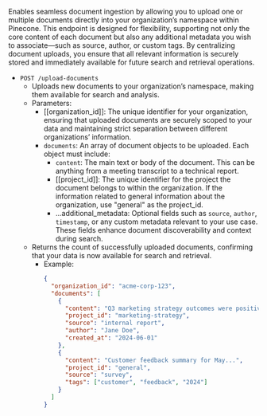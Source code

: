 Enables seamless document ingestion by allowing you to upload one or multiple documents directly into your organization’s namespace within Pinecone. This endpoint is designed for flexibility, supporting not only the core content of each document but also any additional metadata you wish to associate—such as source, author, or custom tags. By centralizing document uploads, you ensure that all relevant information is securely stored and immediately available for future search and retrieval operations.

- `POST /upload-documents`
    - Uploads new documents to your organization’s namespace, making them available for search and analysis.
    - Parameters:
        - [[organization_id]]: The unique identifier for your organization, ensuring that uploaded documents are securely scoped to your data and maintaining strict separation between different organizations’ information.
        - `documents`: An array of document objects to be uploaded. Each object must include:
            - `content`: The main text or body of the document. This can be anything from a meeting transcript to a technical report.
			- [[project_id]]: The unique identifier for the project the document belongs to within the organization. If the information related to general information about the organization, use "general" as the project_id.
            - ...additional_metadata: Optional fields such as `source`, `author`, `timestamp`, or any custom metadata relevant to your use case. These fields enhance document discoverability and context during search.
    - Returns the count of successfully uploaded documents, confirming that your data is now available for search and retrieval.
        - Example:
			```json
			{
			  "organization_id": "acme-corp-123",
			  "documents": [
				{
				  "content": "Q3 marketing strategy outcomes were positive...",
				  "project_id": "marketing-strategy",
				  "source": "internal report",
				  "author": "Jane Doe",
				  "created_at": "2024-06-01"
				},
				{
				  "content": "Customer feedback summary for May...",
				  "project_id": "general",
				  "source": "survey",
				  "tags": ["customer", "feedback", "2024"]
				}
			  ]
			}
			```